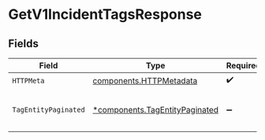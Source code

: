 # GetV1IncidentTagsResponse


## Fields

| Field                                                                           | Type                                                                            | Required                                                                        | Description                                                                     |
| ------------------------------------------------------------------------------- | ------------------------------------------------------------------------------- | ------------------------------------------------------------------------------- | ------------------------------------------------------------------------------- |
| `HTTPMeta`                                                                      | [components.HTTPMetadata](../../models/components/httpmetadata.md)              | :heavy_check_mark:                                                              | N/A                                                                             |
| `TagEntityPaginated`                                                            | [*components.TagEntityPaginated](../../models/components/tagentitypaginated.md) | :heavy_minus_sign:                                                              | List all of the incident tags in the organization                               |